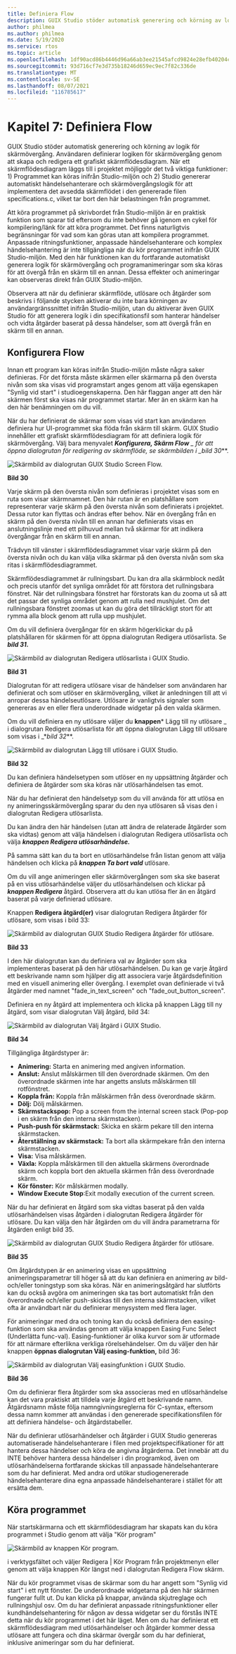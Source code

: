 ```yaml
---
title: Definiera Flow
description: GUIX Studio stöder automatisk generering och körning av logik för skärmövergång.
author: philmea
ms.author: philmea
ms.date: 5/19/2020
ms.service: rtos
ms.topic: article
ms.openlocfilehash: 1df90acd86b4446d96a66ab3ee21545afcd9824e28efb40204c2966cb075c501
ms.sourcegitcommit: 93d716cf7e3d735b18246d659ec9ec7f82c336de
ms.translationtype: MT
ms.contentlocale: sv-SE
ms.lasthandoff: 08/07/2021
ms.locfileid: "116785617"
---
```

# <a name="chapter-7-defining-screen-flow"></a>Kapitel 7: Definiera Flow

GUIX Studio stöder automatisk generering och körning av logik för skärmövergång. Användaren definierar logiken för skärmövergång genom att skapa och redigera ett grafiskt skärmflödesdiagram. När ett skärmflödesdiagram läggs till i projektet möjliggör det två viktiga funktioner: 1) Programmet kan köras inifrån Studio-miljön och 2) Studio genererar automatiskt händelsehanterare och skärmövergångslogik för att implementera det avsedda skärmflödet i den genererade filen specifications.c, vilket tar bort den här belastningen från programmet. 

Att köra programmet på skrivbordet från Studio-miljön är en praktisk funktion som sparar tid eftersom du inte behöver gå igenom en cykel för kompilering/länk för att köra programmet. Det finns naturligtvis begränsningar för vad som kan göras utan att kompilera programmet. Anpassade ritningsfunktioner, anpassade händelsehanterare och komplex händelsehantering är inte tillgängliga när du kör programmet inifrån GUIX Studio-miljön. Med den här funktionen kan du fortfarande automatiskt generera logik för skärmövergång och programanimeringar som ska köras för att övergå från en skärm till en annan. Dessa effekter och animeringar kan observeras direkt från GUIX Studio-miljön.

Observera att när du definierar skärmflöde, utlösare och åtgärder som beskrivs i följande stycken aktiverar du inte bara körningen av användargränssnittet inifrån Studio-miljön, utan du aktiverar även GUIX Studio för att generera logik i din specifikationsfil som hanterar händelser och vidta åtgärder baserat på dessa händelser,  som att övergå från en skärm till en annan.

## <a name="configuring-screen-flow"></a>Konfigurera Flow

Innan ett program kan köras inifrån Studio-miljön måste några saker definieras. För det första måste skärmen eller skärmarna på den översta nivån som ska visas vid programstart anges genom att välja egenskapen "Synlig vid start" i studioegenskaperna. Den här flaggan anger att den här skärmen först ska visas när programmet startar. Mer än en skärm kan ha den här benämningen om du vill.

När du har definierat de skärmar som visas vid start kan användaren definiera hur UI-programmet ska flöda från skärm till skärm. GUIX Studio innehåller ett grafiskt skärmflödesdiagram för att definiera logik för skärmövergång. Välj bara menyvalet ***Konfigurera, Skärm Flow** _ för att öppna dialogrutan för redigering av skärmflöde, se skärmbilden i _*_bild 30_**.

![Skärmbild av dialogrutan GUIX Studio Screen Flow.](./media/guix-studio/config_screen_flow.png)

**Bild 30**

Varje skärm på den översta nivån som definieras i projektet visas som en ruta som visar skärmnamnet. Den här rutan är en platshållare som representerar varje skärm på den översta nivån som definierats i projektet. Dessa rutor kan flyttas och ändras efter behov. När en övergång från en skärm på den översta nivån till en annan har definierats visas en anslutningslinje med ett pilhuvud mellan två skärmar för att indikera övergångar från en skärm till en annan.

Trädvyn till vänster i skärmflödesdiagrammet visar varje skärm på den översta nivån och du kan välja vilka skärmar på den översta nivån som ska ritas i skärmflödesdiagrammet.

Skärmflödesdiagrammet är rullningsbart. Du kan dra alla skärmblock nedåt och precis utanför det synliga området för att förstora det rullningsbara fönstret. När det rullningsbara fönstret har förstorats kan du zooma ut så att det passar det synliga området genom att rulla ned mushjulet. Om det rullningsbara fönstret zoomas ut kan du göra det tillräckligt stort för att rymma alla block genom att rulla upp mushjulet.

Om du vill definiera övergångar för en skärm högerklickar du på platshållaren för skärmen för att öppna dialogrutan Redigera utlösarlista. Se ***bild 31.***

![Skärmbild av dialogrutan Redigera utlösarlista i GUIX Studio.](./media/guix-studio/edit_trigger_list.png)

**Bild 31**

Dialogrutan för att redigera utlösare visar de händelser som användaren har definierat och som utlöser en skärmövergång, vilket är anledningen till att vi anropar dessa händelseutlösare. Utlösare är vanligtvis signaler som genereras av en eller flera underordnade widgetar på den valda skärmen.

Om du vill definiera en ny utlösare väljer du **knappen*** Lägg till ny utlösare _ i dialogrutan Redigera utlösarlista för att öppna dialogrutan Lägg till utlösare som visas i _*_bild 32_**.

![Skärmbild av dialogrutan Lägg till utlösare i GUIX Studio.](./media/guix-studio/add_trigger_for.png)

**Bild 32**

Du kan definiera händelsetypen som utlöser en ny uppsättning åtgärder och definiera de åtgärder som ska köras när utlösarhändelsen tas emot.

När du har definierat den händelsetyp som du vill använda för att utlösa en ny animeringsskärmövergång sparar du den nya utlösaren så visas den i dialogrutan Redigera utlösarlista.

Du kan ändra den här händelsen (utan att ändra de relaterade åtgärder som ska vidtas) genom att välja händelsen i dialogrutan Redigera utlösarlista och välja ***knappen Redigera utlösarhändelse.***

På samma sätt kan du ta bort en utlösarhändelse från listan genom att välja händelsen och klicka på ***knappen Ta bort vald*** utlösare.

Om du vill ange animeringen eller skärmövergången som ska ske baserat på en viss utlösarhändelse väljer du utlösarhändelsen och klickar på ***knappen Redigera*** åtgärd. Observera att du kan utlösa fler än en åtgärd baserat på varje definierad utlösare.

Knappen **Redigera åtgärd(er)** visar dialogrutan Redigera åtgärder för utlösare, som visas i bild 33: 

![Skärmbild av dialogrutan GUIX Studio Redigera åtgärder för utlösare.](./media/guix-studio/edit_actions_for_trigger.png)

**Bild 33**

I den här dialogrutan kan du definiera val av åtgärder som ska implementeras baserat på den här utlösarhändelsen. Du kan ge varje åtgärd ett beskrivande namn som hjälper dig att associera varje åtgärdsdefinition med en visuell animering eller övergång. I exemplet ovan definierade vi två åtgärder med namnet "fade_in_text_screen" och "fade_out_button_screen".

Definiera en ny åtgärd att implementera och klicka på knappen Lägg till ny åtgärd, som visar dialogrutan Välj åtgärd, bild 34:

![Skärmbild av dialogrutan Välj åtgärd i GUIX Studio.](./media/guix-studio/select_action.png)

**Bild 34**

Tillgängliga åtgärdstyper är:

- **Animering:** Starta en animering med angiven information.
- **Anslut:** Anslut målskärmen till den överordnade skärmen. Om den överordnade skärmen inte har angetts ansluts målskärmen till rotfönstret.
- **Koppla från:** Koppla från målskärmen från dess överordnade skärm.
- **Dölj:** Dölj målskärmen.
- **Skärmstackspop:** Pop a screen from the internal screen stack (Pop-pop i en skärm från den interna skärmstacken).
- **Push-push för skärmstack:** Skicka en skärm pekare till den interna skärmstacken.
- **Återställning av skärmstack:** Ta bort alla skärmpekare från den interna skärmstacken.
- **Visa:** Visa målskärmen.
- **Växla:** Koppla målskärmen till den aktuella skärmens överordnade skärm och koppla bort den aktuella skärmen från dess överordnade skärm.
- **Kör fönster:** Kör målskärmen modally.
- **Window Execute Stop**:Exit modally execution of the current screen.

När du har definierat en åtgärd som ska vidtas baserat på den valda utlösarhändelsen visas åtgärden i dialogrutan Redigera åtgärder för utlösare. Du kan välja den här åtgärden om du vill ändra parametrarna för åtgärden enligt bild 35.

![Skärmbild av dialogrutan GUIX Studio Redigera åtgärder för utlösare.](./media/guix-studio/edit_actions_for_trigger.png)

**Bild 35**

Om åtgärdstypen är en animering visas en uppsättning animeringsparametrar till höger så att du kan definiera en animering av bild- och/eller toningstyp som ska köras. När en animeringsåtgärd har slutförts kan du också avgöra om animeringen ska tas bort automatiskt från den överordnade och/eller push-skickas till den interna skärmstacken, vilket ofta är användbart när du definierar menysystem med flera lager.

För animeringar med dra och toning kan du också definiera den easing-funktion som ska användas genom att välja knappen Easing Func Select (Underlätta func-val). Easing-funktioner är olika kurvor som är utformade för att närmare efterlikna verkliga rörelsehändelser. Om du väljer den här knappen **öppnas dialogrutan Välj easing-funktion,** bild 36:

![Skärmbild av dialogrutan Välj easingfunktion i GUIX Studio.](./media/guix-studio/easing_function_select.png)

**Bild 36**

Om du definierar flera åtgärder som ska associeras med en utlösarhändelse kan det vara praktiskt att tilldela varje åtgärd ett beskrivande namn. Åtgärdsnamn måste följa namngivningsreglerna för C-syntax, eftersom dessa namn kommer att användas i den genererade specifikationsfilen för att definiera händelse- och åtgärdstabeller.

När du definierar utlösarhändelser och åtgärder i GUIX Studio genereras automatiserade händelsehanterare i filen med projektspecifikationer för att hantera dessa händelser och köra de angivna åtgärderna. Det innebär att du INTE behöver hantera dessa händelser i din programkod, även om utlösarhändelserna fortfarande skickas till anpassade händelsehanterare som du har definierat. Med andra ord utökar studiogenererade händelsehanterare dina egna anpassade händelsehanterare i stället för att ersätta dem.

## <a name="running-the-application"></a>Köra programmet

När startskärmarna och ett skärmflödesdiagram har skapats kan du köra programmet i Studio genom att välja "Kör program"

![Skärmbild av knappen Kör program.](./media/guix-studio/image68.jpg)

i verktygsfältet och väljer Redigera | Kör Program från projektmenyn eller genom att välja knappen Kör längst ned i dialogrutan Redigera Flow skärm.

När du kör programmet visas de skärmar som du har angett som "Synlig vid start" i ett nytt fönster. De underordnade widgetarna på den här skärmen fungerar fullt ut. Du kan klicka på knappar, använda skjutreglage och rullningshjul osv. Om du har definierat anpassade ritningsfunktioner eller kundhändelsehantering för någon av dessa widgetar ser du förstås INTE detta när du kör programmet i det här läget. Men om du har definierat ett skärmflödesdiagram med utlösarhändelser och åtgärder kommer dessa utlösare att fungera och dina skärmar övergår som du har definierat, inklusive animeringar som du har definierat.
